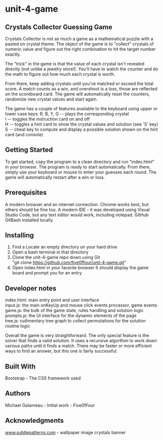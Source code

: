 # unit-4-game

## Crystals Collector Guessing Game

Crystals Collector is not as much a game as a mathematical puzzle with a pasted on crystal theme.   The object of the game is to "collect" crystals of numeric value and figure out the right combination to hit the target number exactly.

The "trick" in the game is that the value of each crystal isn't revealed directly (not unlike a jewelry store!).  You'll have to watch the counter and do the math to figure out how much each crystal is worth.

From there,  keep adding crystals until you've matched or exceed the total score.   A match counts as a win,  and overshoot is a loss, those are reflected on the scoreboard card.   The game will automatically reset the counters,  randomize new crystal values and start again.

The game has a couple of features available to the keyboard using upper or lower case keys:
    R, B, Y, G --  plays the corresponding crystal  
    I          --  toggles the instruction card on and off  
    H          --  toggles a hint card to show the crystal values and solution (see 'S' key)  
    S          --  cheat key to compute and display a possible solution shown on the hint card (and console)  

## Getting Started
To get started,  copy the program to a clean directory and run "index.html" in your browser.   The program is ready to start automatically.  From there,  simply use your keyboard or mouse to enter your guesses each round.   The game will automatically restart after a win or loss.

## Prerequisites
A modern browser and an internet connection.   Chrome works best, but others should be fine too.
A modern IDE - it was developed using Visual Studio Code, but any text editor would work, including notepad.
GitHub 
GitBash installed locally

## Installing
1.  Find a Locate an empty directory on your hard drive
2.  Open a bash terminal in that directory
3.  Clone the unit-4-game repo down using  Git   
         "git clone https://github.com/five0ffour/unit-4-game.git"
4.  Open index.html in your favorite browser
        It should display the game board and prompt you for an entry

## Developer notes
index.html:  main entry point and user interface  
input.js:  the main onKeyUp and mouse click events processor, game events    
game.js:   the bulk of the game state, rules handling and solution logic            
prompts.js: the UI interface for the dynamic elements of the page  
tree.js:   rudimentary tree graph to collect permutations for the solution routine logic  

Overall the game is very straightforward.  The only special feature is the solver that finds a valid solution.  It uses a 
recursive algorthim to work down various paths until it finds a match.   There may be faster or more efficient ways to find 
an answer, but this one is fairly successful.

## Built With
Bootstrap - The CSS framework used

## Authors
Michael Galanreau - Initial work - Five0fFour

## Acknowledgments
www.subtlepatterns.com  - wallpaper image
crystals banner 